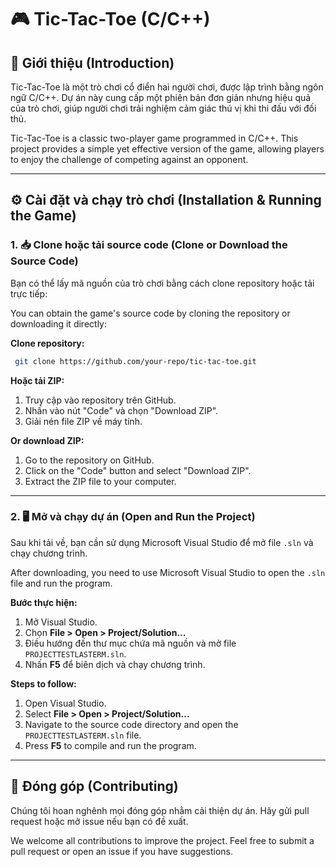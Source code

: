 # 🎮 Tic-Tac-Toe (C/C++)

## 📝 Giới thiệu (Introduction)
Tic-Tac-Toe là một trò chơi cổ điển hai người chơi, được lập trình bằng ngôn ngữ C/C++. Dự án này cung cấp một phiên bản đơn giản nhưng hiệu quả của trò chơi, giúp người chơi trải nghiệm cảm giác thú vị khi thi đấu với đối thủ.

Tic-Tac-Toe is a classic two-player game programmed in C/C++. This project provides a simple yet effective version of the game, allowing players to enjoy the challenge of competing against an opponent.

---

## ⚙️ Cài đặt và chạy trò chơi (Installation & Running the Game)

### 1. 📥 Clone hoặc tải source code (Clone or Download the Source Code)
Bạn có thể lấy mã nguồn của trò chơi bằng cách clone repository hoặc tải trực tiếp:

You can obtain the game's source code by cloning the repository or downloading it directly:

**Clone repository:**
```sh
 git clone https://github.com/your-repo/tic-tac-toe.git
```

**Hoặc tải ZIP:**
1. Truy cập vào repository trên GitHub.
2. Nhấn vào nút "Code" và chọn "Download ZIP".
3. Giải nén file ZIP về máy tính.

**Or download ZIP:**
1. Go to the repository on GitHub.
2. Click on the "Code" button and select "Download ZIP".
3. Extract the ZIP file to your computer.

---

### 2. 🖥️ Mở và chạy dự án (Open and Run the Project)
Sau khi tải về, bạn cần sử dụng Microsoft Visual Studio để mở file `.sln` và chạy chương trình.

After downloading, you need to use Microsoft Visual Studio to open the `.sln` file and run the program.

**Bước thực hiện:**
1. Mở Visual Studio.
2. Chọn **File > Open > Project/Solution...**
3. Điều hướng đến thư mục chứa mã nguồn và mở file `PROJECTTESTLASTERM.sln`.
4. Nhấn **F5** để biên dịch và chạy chương trình.

**Steps to follow:**
1. Open Visual Studio.
2. Select **File > Open > Project/Solution...**
3. Navigate to the source code directory and open the `PROJECTTESTLASTERM.sln` file.
4. Press **F5** to compile and run the program.

---

## 🤝 Đóng góp (Contributing)
Chúng tôi hoan nghênh mọi đóng góp nhằm cải thiện dự án. Hãy gửi pull request hoặc mở issue nếu bạn có đề xuất.

We welcome all contributions to improve the project. Feel free to submit a pull request or open an issue if you have suggestions.

